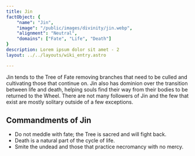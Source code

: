 ```yaml
---
title: Jin
factObject: {
    "name": "Jin",
    "image": "/public/images/divinity/jin.webp",
    "alignment": "Neutral",
    "domains": ["Fate", "Life", "Death"]
}
description: Lorem ipsum dolor sit amet - 2
layout: ../../layouts/wiki_entry.astro

---
```


Jin tends to the Tree of Fate removing branches that need to be culled and cultivating those that continue on. Jin also has dominion over the transition between life and death, helping souls find their way from their bodies to be returned to the Wheel. There are not many followers of Jin and the few that exist are mostly solitary outside of a few exceptions. 

## Commandments of Jin
* Do not meddle with fate; the Tree is sacred and will fight back.
* Death is a natural part of the cycle of life.
* Smite the undead and those that practice necromancy with no mercy.
